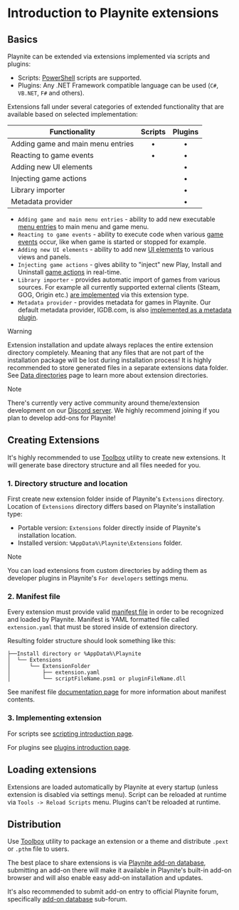 # Introduction to Playnite extensions

Basics
---------------------

Playnite can be extended via extensions implemented via scripts and plugins:

- Scripts: [PowerShell](https://docs.microsoft.com/en-us/powershell/) scripts are supported.
- Plugins: Any .NET Framework compatible language can be used (`C#`, `VB.NET`, `F#` and others).

Extensions fall under several categories of extended functionality that are available based on selected implementation:

| Functionality | Scripts | Plugins |
| -- | :--: | :--: |
| Adding game and main menu entries | • | • |
| Reacting to game events | • | • |
| Adding new UI elements |  | • |
| Injecting game actions |  | • |
| Library importer |  | • |
| Metadata provider |  | • |

- `Adding game and main menu entries` - ability to add new executable [menu entries](menus.md) to main menu and game menu.
- `Reacting to game events` - ability to execute code when various [game events](events.md) occur, like when game is started or stopped for example.
- `Adding new UI elements` - ability to add new [UI elements](ui.md) to various views and panels.
- `Injecting game actions` - gives ability to "inject" new Play, Install and Uninstall [game actions](gameActions.md) in real-time.
- `Library importer` - provides automatic import of games from various sources. For example all currently supported external clients (Steam, GOG, Origin etc.) [are implemented](https://github.com/JosefNemec/Playnite/tree/master/source/Plugins) via this extension type.
- `Metadata provider` - provides metadata for games in Playnite. Our default metadata provider, IGDB.com, is also [implemented as a metadata plugin](https://github.com/JosefNemec/Playnite/tree/master/source/Plugins/IGDBMetadata).

> [!WARNING] 
> Extension installation and update always replaces the entire extension directory completely. Meaning that any files that are not part of the installation package will be lost during installation process! It is highly recommended to store generated files in a separate extensions data folder. See [Data directories](dataDirectory.md) page to learn more about extension directories.

> [!NOTE]
> There's currently very active community around theme/extension development on our [Discord server](https://discord.gg/hSFvmN6). We highly recommend joining if you plan to develop add-ons for Playnite!

Creating Extensions
---------------------

It's highly recommended to use [Toolbox](../toolbox.md) utility to create new extensions. It will generate base directory structure and all files needed for you.

### 1. Directory structure and location

First create new extension folder inside of Playnite's `Extensions` directory. Location of `Extensions` directory differs based on Playnite's installation type:

- Portable version: `Extensions` folder directly inside of Playnite's installation location.
- Installed version: `%AppData%\Playnite\Extensions` folder.

> [!NOTE]
> You can load extensions from custom directories by adding them as developer plugins in Playnite's `For developers` settings menu.

### 2. Manifest file

Every extension must provide valid [manifest file](extensionsManifest.md) in order to be recognized and loaded by Playnite. Manifest is YAML formatted file called `extension.yaml` that must be stored inside of extension directory.

Resulting folder structure should look something like this:
```
├──Install directory or %AppData%\Playnite
│  └── Extensions
│      └── ExtensionFolder
│          ├── extension.yaml
│          └── scriptFileName.psm1 or pluginFileName.dll
```

See manifest file [documentation page](extensionsManifest.md) for more information about manifest contents.

### 3. Implementing extension

For scripts see [scripting introduction page](scripting.md).

For plugins see [plugins introduction page](plugins.md).

Loading extensions
---------------------

Extensions are loaded automatically by Playnite at every startup (unless extension is disabled via settings menu). Script can be reloaded at runtime via `Tools -> Reload Scripts` menu. Plugins can't be reloaded at runtime.

Distribution
---------------------

Use [Toolbox](../toolbox.md#packing-extensions) utility to package an extension or a theme and distribute `.pext` or `.pthm` file to users.

The best place to share extensions is via [Playnite add-on database](https://github.com/JosefNemec/PlayniteAddonDatabase), submitting an add-on there will make it available in Playnite's built-in add-on browser and will also enable easy add-on installation and updates.

It's also recommended to submit add-on entry to official Playnite forum, specifically [add-on database](https://playnite.link/forum/forum-3.html) sub-forum.